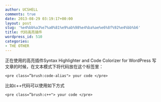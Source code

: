 ```yaml
---
author: UCSHELL
comments: true
date: 2013-08-29 03:19:17+00:00
layout: post
slug: '%e4%bb%a3%e7%a0%81%e9%ab%98%e4%ba%ae%e6%8f%92%e4%bb%b6'
title: 代码高亮插件
wordpress_id: 510
categories:
- THE OTHER
---
```


正在使用的高亮插件Syntax Highlighter and Code Colorizer for WordPress
写文章的时候，在文本模式下将代码放在这个标签里：

    
    <pre class=”brush:code-alias"> your code </pre>


比如c++代码可以使用如下方式

    
    <pre class=”brush:c++"> your code </pre>
